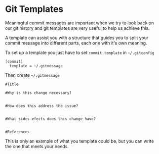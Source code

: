# Git Templates

Meaningful commit messages are important when we try to look back on our git history and git templates are very useful to help us achieve this.

A template can assist you with a structure that guides you to split your commit message into different parts, each one with it's own meaning.

To set up a template you just have to set `commit.template` in `~/.gitconfig`

```
[commit]
  template = ~/.gitmessage
```

Then create `~/.gitmessage`

```
#Title

#Why is this change necessary?


#How does this address the issue?


#What sides efects does this change have?


#References
```

This is only an example of what you template could be, but you can write the one that meets your needs.